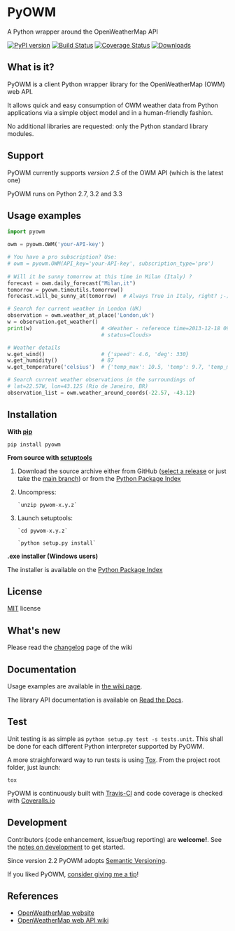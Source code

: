 PyOWM
=====
A Python wrapper around the OpenWeatherMap API

[![PyPI version](https://badge.fury.io/py/pyowm.svg)](https://badge.fury.io/py/pyowm)
[![Build Status](https://travis-ci.org/csparpa/pyowm.png?branch=master)](https://travis-ci.org/csparpa/pyowm)
[![Coverage Status](https://coveralls.io/repos/csparpa/pyowm/badge.png?branch=develop)](https://coveralls.io/r/csparpa/pyowm?branch=develop)
[![Downloads](https://img.shields.io/pypi/dm/pyowm.svg)](https://img.shields.io/pypi/dm/pyowm.svg)

What is it?
------------
PyOWM is a client Python wrapper library for the OpenWeatherMap (OWM) web API.

It allows quick and easy consumption of OWM weather data from Python applications via a simple object model and in a human-friendly fashion.

No additional libraries are requested: only the Python standard library modules.

Support
-------
PyOWM currently supports _version 2.5_ of the OWM API (which is the latest one)

PyOWM runs on Python 2.7, 3.2 and 3.3

Usage examples
--------------
```python
import pyowm

owm = pyowm.OWM('your-API-key')

# You have a pro subscription? Use:
# owm = pyowm.OWM(API_key='your-API-key', subscription_type='pro')
    
# Will it be sunny tomorrow at this time in Milan (Italy) ?
forecast = owm.daily_forecast("Milan,it")
tomorrow = pyowm.timeutils.tomorrow()
forecast.will_be_sunny_at(tomorrow)  # Always True in Italy, right? ;-)

# Search for current weather in London (UK)
observation = owm.weather_at_place('London,uk')
w = observation.get_weather()
print(w)                      # <Weather - reference time=2013-12-18 09:20, 
                              # status=Clouds>

# Weather details
w.get_wind()                  # {'speed': 4.6, 'deg': 330}
w.get_humidity()              # 87
w.get_temperature('celsius')  # {'temp_max': 10.5, 'temp': 9.7, 'temp_min': 9.0}

# Search current weather observations in the surroundings of 
# lat=22.57W, lon=43.12S (Rio de Janeiro, BR)
observation_list = owm.weather_around_coords(-22.57, -43.12)
```

Installation
------------
**With [pip](https://pypi.python.org/pypi/pip)**

`pip install pyowm`

**From source with [setuptools](https://pypi.python.org/pypi/setuptools)**

1. Download the source archive either from GitHub ([select a release](https://github.com/csparpa/pyowm/releases)
   or just take the [main branch](https://github.com/csparpa/pyowm/archive/master.zip))
   or from the [Python Package Index](https://pypi.python.org/pypi/pyowm) 
2. Uncompress:

       `unzip pywom-x.y.z`

3. Launch setuptools:

       `cd pywom-x.y.z`
       
       `python setup.py install`

**.exe installer (Windows users)**

The installer is available on the [Python Package Index](https://pypi.python.org/pypi/pyowm) 

License
-------
[MIT](https://github.com/csparpa/pyowm/blob/master/LICENSE) license

What's new
----------
Please read the [changelog](https://github.com/csparpa/pyowm/wiki/Changelog) page of the wiki


Documentation
-------------
Usage examples are available in [the wiki page](https://github.com/csparpa/pyowm/wiki/Usage-examples).

The library API documentation is available on [Read the Docs](https://pyowm.readthedocs.org).

Test
----
Unit testing is as simple as `python setup.py test -s tests.unit`. This shall
be done for each different Python interpreter supported by PyOWM.

A more straighforward way to run tests is using [Tox](http://tox.readthedocs.org).
From the project root folder, just launch:

`tox`

PyOWM is continuously built with [Travis-CI](https://travis-ci.org/csparpa/pyowm) and code coverage is checked
with [Coveralls.io](https://coveralls.io/r/csparpa/pyowm)

Development
-----------
Contributors (code enhancement, issue/bug reporting) are __welcome!__. See the
[notes on development](https://github.com/csparpa/pyowm/wiki/Notes-on-development) to get started.

Since version 2.2 PyOWM adopts [Semantic Versioning](http://semver.org/).

If you liked PyOWM, [consider giving me a tip](https://gratipay.com/csparpa)!

References
----------
* [OpenWeatherMap website](http://openweathermap.org/)
* [OpenWeatherMap web API wiki](http://bugs.openweathermap.org/projects/api/wiki)
